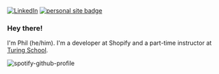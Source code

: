 <span>
  <a href="https://www.linkedin.com/in/pjmcc/"><img alt="LinkedIn" src="https://img.shields.io/badge/linkedin-%230077B5.svg?&style=for-the-badge&logo=linkedin&logoColor=white"/></a>
  <a href="https://philmccarthy.dev"><img alt="personal site badge" src="https://img.shields.io/badge/visit-philmccarthy.dev-blue?style=for-the-badge"/></a>
</span>

### Hey there!

I'm Phil (he/him). I'm a developer at Shopify and a part-time instructor at [Turing School](https://turing.edu/).

![spotify-github-profile](https://spotify-github-profile.vercel.app/api/view?uid=philmcc2631&cover_image=true&theme=default)
